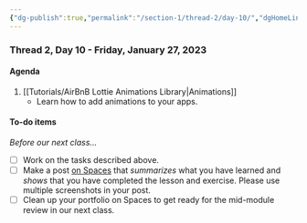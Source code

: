 ```yaml
---
{"dg-publish":true,"permalink":"/section-1/thread-2/day-10/","dgHomeLink":false}
---
```


### Thread 2, Day 10 - Friday, January 27, 2023

#### Agenda

1. [[Tutorials/AirBnB Lottie Animations Library\|Animations]]
	- Learn how to add animations to your apps.
	  
#### To-do items
*Before our next class...*
- [ ] Work on the tasks described above.
- [ ] Make a post [on Spaces](https://ca.spacesedu.com/) that *summarizes* what you have learned and *shows* that you have completed the lesson and exercise. Please use multiple screenshots in your post.
- [ ] Clean up your portfolio on Spaces to get ready for the mid-module review in our next class.